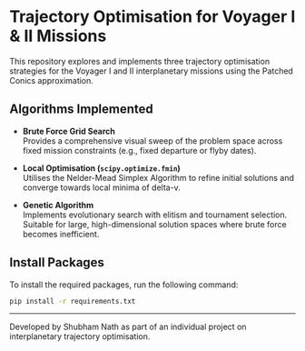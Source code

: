 # Trajectory Optimisation for Voyager I & II Missions

This repository explores and implements three trajectory optimisation strategies for the Voyager I and II interplanetary missions using the Patched Conics approximation.

## Algorithms Implemented

- **Brute Force Grid Search**  
  Provides a comprehensive visual sweep of the problem space across fixed mission constraints (e.g., fixed departure or flyby dates).

- **Local Optimisation (`scipy.optimize.fmin`)**  
  Utilises the Nelder-Mead Simplex Algorithm to refine initial solutions and converge towards local minima of delta-v.

- **Genetic Algorithm**  
  Implements evolutionary search with elitism and tournament selection. Suitable for large, high-dimensional solution spaces where brute force becomes inefficient.

## Install Packages

To install the required packages, run the following command:

```bash
pip install -r requirements.txt
```
---

Developed by Shubham Nath as part of an individual project on interplanetary trajectory optimisation.
